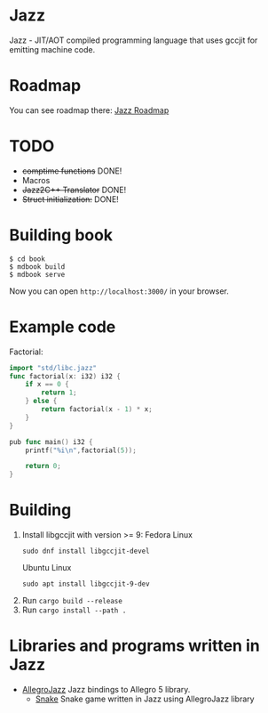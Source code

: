 # Jazz

Jazz - JIT/AOT compiled programming language that uses gccjit for emitting machine code.

# Roadmap
You can see roadmap there: [Jazz Roadmap](https://github.com/users/playXE/projects/3)

# TODO
- ~~comptime functions~~ DONE!
- Macros
- ~~Jazz2C++ Translator~~ DONE!
- ~~Struct initialization:~~ DONE!

# Building book
```
$ cd book
$ mdbook build
$ mdbook serve
```

Now you can open `http://localhost:3000/` in your browser.

# Example code

Factorial: 
```go
import "std/libc.jazz"
func factorial(x: i32) i32 {
    if x == 0 {
        return 1;
    } else {
        return factorial(x - 1) * x;
    }
}

pub func main() i32 {
    printf("%i\n",factorial(5));

    return 0;
} 
```

# Building

1. Install libgccjit with version >= 9: 
    Fedora Linux
    ```
    sudo dnf install libgccjit-devel
    ```
    Ubuntu Linux
    ```
    sudo apt install libgccjit-9-dev
    ```
2. Run `cargo build --release`
3. Run `cargo install --path .`

# Libraries and programs written in Jazz
- [AllegroJazz](https://github.com/playXE/AllegroJazz/) Jazz bindings to Allegro 5 library.
    - [Snake](https://github.com/playXE/Snake-Jazz/) Snake game written in Jazz using AllegroJazz library
